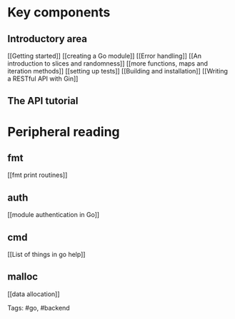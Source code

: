 # Key components

## Introductory area
[[Getting started]]
[[creating a Go module]]
[[Error handling]]
[[An introduction to slices and randomness]]
[[more functions, maps and iteration methods]]
[[setting up tests]]
[[Building and installation]]
[[Writing a RESTful API with Gin]]

## The API tutorial


# Peripheral reading
## fmt
[[fmt print routines]]

## auth
[[module authentication in Go]]

## cmd
[[List of things in go help]]

## malloc
[[data allocation]]


Tags: #go, #backend